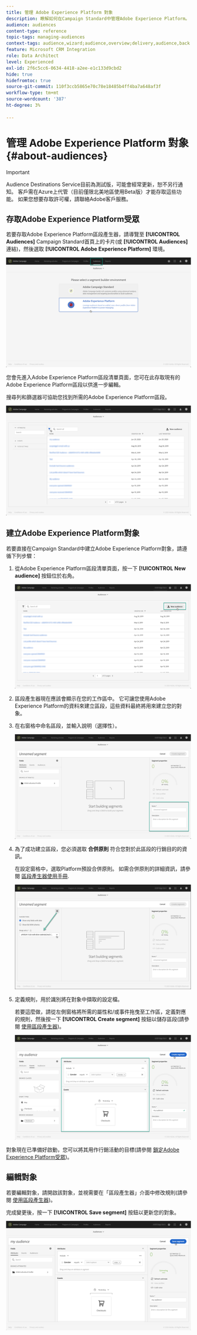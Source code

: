 ```yaml
---
title: 管理 Adobe Experience Platform 對象
description: 瞭解如何在Campaign Standard中管理Adobe Experience Platform。
audience: audiences
content-type: reference
topic-tags: managing-audiences
context-tags: audience,wizard;audience,overview;delivery,audience,back
feature: Microsoft CRM Integration
role: Data Architect
level: Experienced
exl-id: 2f6c5cc6-0634-4418-a2ee-e1c133d9cbd2
hide: true
hidefromtoc: true
source-git-commit: 110f3ccb5865e70c78e18485b4ff4ba7a648af3f
workflow-type: tm+mt
source-wordcount: '387'
ht-degree: 3%

---
```


# 管理 Adobe Experience Platform 對象 {#about-audiences}

>[!IMPORTANT]
>
>Audience Destinations Service目前為測試版，可能會經常更新，恕不另行通知。 客戶需在Azure上代管（目前僅限北美地區使用Beta版）才能存取這些功能。 如果您想要存取許可權，請聯絡Adobe客戶服務。

## 存取Adobe Experience Platform受眾

若要存取Adobe Experience Platform區段產生器，請導覽至 **[!UICONTROL Audiences]** Campaign Standard首頁上的卡片(或 **[!UICONTROL Audiences]** 連結)，然後選取 **[!UICONTROL Adobe Experience Platform]** 環境。

![](assets/aep_audiences_access.png)

您會先進入Adobe Experience Platform區段清單頁面，您可在此存取現有的Adobe Experience Platform區段以供進一步編輯。

搜尋列和篩選器可協助您找到所需的Adobe Experience Platform區段。

![](assets/aep_audiences_list.png)

## 建立Adobe Experience Platform對象

若要直接在Campaign Standard中建立Adobe Experience Platform對象，請遵循下列步驟：

1. 從Adobe Experience Platform區段清單頁面，按一下 **[!UICONTROL New audience]** 按鈕位於右角。

   ![](assets/aep_audiences_creation_create.png)

1. 區段產生器現在應該會顯示在您的工作區中。 它可讓您使用Adobe Experience Platform的資料來建立區段，這些資料最終將用來建立您的對象。

1. 在右窗格中命名區段，並輸入說明（選擇性）。

   ![](assets/aep_audiences_creation_edit_name.png)

1. 為了成功建立區段，您必須選取 **合併原則** 符合您對於此區段的行銷目的的資訊。

   在設定窗格中，選取Platform預設合併原則。 如需合併原則的詳細資訊，請參閱 [區段產生器使用手冊](https://experienceleague.adobe.com/docs/experience-platform/segmentation/ui/overview.html).

   ![](assets/aep_audiences_mergepolicy.png)

1. 定義規則，用於識別將在對象中擷取的設定檔。

   若要這麼做，請從左側窗格將所需的屬性和/或事件拖曳至工作區，定義對應的規則，然後按一下 **[!UICONTROL Create segment]** 按鈕以儲存區段(請參閱 [使用區段產生器](../../integrating/using/aep-using-segment-builder.md))。

   ![](assets/aep_audiences_creation_query.png)

對象現在已準備好啟動，您可以將其用作行銷活動的目標(請參閱 [鎖定Adobe Experience Platform受眾](../../integrating/using/aep-targeting-audiences.md))。

## 編輯對象

若要編輯對象，請開啟該對象，並視需要在「區段產生器」介面中修改規則(請參閱 [使用區段產生器](../../integrating/using/aep-using-segment-builder.md))。

完成變更後，按一下 **[!UICONTROL Save segment]** 按鈕以更新您的對象。

![](assets/aep_audiences_editing.png)
